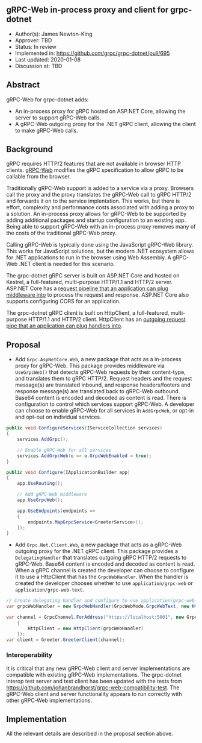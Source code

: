 gRPC-Web in-process proxy and client for grpc-dotnet
----
* Author(s): James Newton-King
* Approver: TBD
* Status: In review
* Implemented in: https://github.com/grpc/grpc-dotnet/pull/695
* Last updated: 2020-01-08
* Discussion at: TBD

## Abstract

gRPC-Web for grpc-dotnet adds:

* An in-process proxy for gRPC hosted on ASP.NET Core, allowing the server to support gRPC-Web calls.
* A gRPC-Web outgoing proxy for the .NET gRPC client, allowing the client to make gRPC-Web calls.

## Background

gRPC requires HTTP/2 features that are not available in browser HTTP clients. [gRPC-Web](https://github.com/grpc/grpc/blob/master/doc/PROTOCOL-WEB.md) modifies the gRPC specification to allow gRPC to be callable from the browser.

Traditionally gRPC-Web support is added to a service via a proxy. Browsers call the proxy and the proxy translates the gRPC-Web call to gRPC HTTP/2 and forwards it on to the service implentation. This works, but there is effort, complexity and performance costs associated with adding a proxy to a solution. An in-process proxy allows for gRPC-Web to be supported by adding additional packages and startup configuration to an existing app. Being able to support gRPC-Web with an in-process proxy removes many of the costs of the traditional gRPC-Web proxy.

Calling gRPC-Web is typically done using the JavaScript gRPC-Web library. This works for JavaScript solutions, but the modern .NET ecosystem allows for .NET applications to run in the browser using Web Assembly. A gRPC-Web .NET client is needed for this scenario.

The grpc-dotnet gRPC server is built on ASP.NET Core and hosted on Kestrel, a full-featured, multi-purpose HTTP/1.1 and HTTP/2 server. ASP.NET Core has a [request pipeline that an application can plug middleware into](https://docs.microsoft.com/aspnet/core/fundamentals/middleware) to process the request and response. ASP.NET Core also supports configuring CORS for an application.

The grpc-dotnet gRPC client is built on HttpClient, a full-featured, multi-purpose HTTP/1.1 and HTTP/2 client. HttpClient has an [outgoing request pipe that an application can plug handlers into](https://docs.microsoft.com/dotnet/api/system.net.http.httpmessagehandler).

## Proposal

* Add `Grpc.AspNetCore.Web`, a new package that acts as a in-process proxy for gRPC-Web. This package provides middleware via `UseGrpcWeb()` that detects gRPC-Web requests by their content-type, and translates them to gRPC HTTP/2. Request headers and the request message(s) are translated inbound, and response headers/footers and response message(s) are translated back to gRPC-Web outbound. Base64 content is encoded and decoded as content is read. There is configuration to control which services support gRPC-Web. A developer can choose to enable gRPC-Web for all services in `AddGrpcWeb`, or opt-in and opt-out on individual services.

```csharp
public void ConfigureServices(IServiceCollection services)
{
    services.AddGrpc();

    // Enable gRPC-Web for all services
    services.AddGrpcWeb(o => o.GrpcWebEnabled = true);
}

public void Configure(IApplicationBuilder app)
{
    app.UseRouting();

    // Add gRPC-Web middleware
    app.UseGrpcWeb();

    app.UseEndpoints(endpoints =>
    {
        endpoints.MapGrpcService<GreeterService>();
    });
}
```

* Add `Grpc.Net.Client.Web`, a new package that acts as a gRPC-Web outgoing proxy for the .NET gRPC client. This package provides a `DelegatingHandler` that translates outgoing gRPC HTTP/2 requests to gRPC-Web. Base64 content is encoded and decoded as content is read. When a gRPC channel is created the developer can choose to configure it to use a HttpClient that has the `GrpcWebHandler`. When the handler is created the developer chooses whether to use `application/grpc-web` or `application/grpc-web-text`.

```csharp
// Create delegating handler and configure to use application/grpc-web-text
var grpcWebHandler = new GrpcWebHandler(GrpcWebMode.GrpcWebText, new HttpClientHandler());

var channel = GrpcChannel.ForAddress("https://localhost:5001", new GrpcChannelOptions
    {
        HttpClient = new HttpClient(grpcWebHandler)
    });
var client = Greeter.GreeterClient(channel);
```

### Interoperability

It is critical that any new gRPC-Web client and server implementations are compatible with existing gRPC-Web implementations. The grpc-dotnet interop test server and test client has been updated with the tests from https://github.com/johanbrandhorst/grpc-web-compatibility-test. The gRPC-Web client and server functionality appears to run correctly with other gRPC-Web implementations.

## Implementation
All the relevant details are described in the proposal section above.
